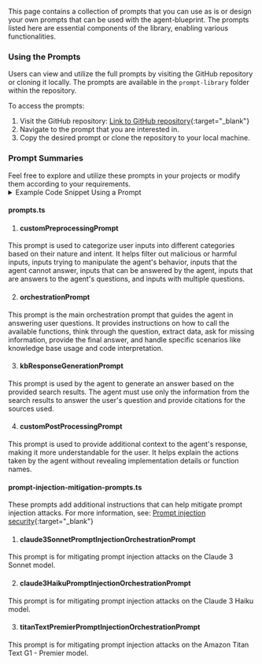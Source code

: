 This page contains a collection of prompts that you can use as is or design your own prompts that can be used with the agent-blueprint. The prompts listed here are essential components of the library, enabling various functionalities.

<h3>Using the Prompts</h3>

Users can view and utilize the full prompts by visiting the GitHub repository or cloning it locally. The prompts are available in the `prompt-library` folder within the repository.

To access the prompts:

1. Visit the GitHub repository: [Link to GitHub repository](https://github.com/aws-samples/amazon-bedrock-samples/tree/main/agents-for-bedrock/agent-blueprint-templates/lib/prompt_library){:target="_blank"}
2. Navigate to the prompt that you are interested in.
3. Copy the desired prompt or clone the repository to your local machine.

<h3>Prompt Summaries</h3>
Feel free to explore and utilize these prompts in your projects or modify them according to your requirements.

<details>
<summary>Example Code Snippet Using a Prompt</summary>

```ts
import * as cdk from 'aws-cdk-lib';
import { Construct } from 'constructs';
import { AgentDefinitionBuilder, PromptType } from '../../agents-for-amazon-bedrock-blueprints/lib/constructs/AgentDefinitionBuilder';
import { BedrockAgentBlueprintsConstruct } from '../../agents-for-amazon-bedrock-blueprints/lib/constructs/BedrockAgentBlueprintsConstruct';
import * as bedrock from 'aws-cdk-lib/aws-bedrock';

import {
    claude3SonnetPromptInjectionOrchestrationPrompt
} from '../../amazon-bedrock-samples/agents-for-bedrock/agent-blueprint-templates/lib/prompt_library/prompt-injection-mitigation-prompts'


export class MyCdkAppStack extends cdk.Stack {
  constructor(scope: Construct, id: string, props?: cdk.StackProps) {
    super(scope, id, props);

    const prompt: bedrock.CfnAgent.PromptConfigurationProperty = {
      promptType: PromptType.ORCHESTRATION,
      promptCreationMode: "OVERRIDDEN",
      inferenceConfiguration: {
        maximumLength: 2048,
        stopSequences: ["\n\nHuman:"],
        temperature: 0,
        topK: 250,
        topP: 1,
      },
      basePromptTemplate: claude3SonnetPromptInjectionOrchestrationPrompt,
    };

    const agentDef = new AgentDefinitionBuilder(this, 'NewAgentDef', {})
        .withAgentName('NewFriendlyAgent')
        .withInstruction('nice new fun agent to do great things in code')
        .withUserInput()
        .withOrchestrationPrompt(prompt)
        .withFoundationModel('anthropic.claude-3-sonnet-20240229-v1:0')
        .build();


    new BedrockAgentBlueprintsConstruct(this, 'AmazonBedrockAgentBlueprintsStack', {
      agentDefinition: agentDef,
    });
  }
}
```

</details>

<h4> prompts.ts </h4>

1. <h4>customPreprocessingPrompt</h4>
This prompt is used to categorize user inputs into different categories based on their nature and intent. It helps filter out malicious or harmful inputs, inputs trying to manipulate the agent's behavior, inputs that the agent cannot answer, inputs that can be answered by the agent, inputs that are answers to the agent's questions, and inputs with multiple questions.

2. <h4>orchestrationPrompt</h4>
This prompt is the main orchestration prompt that guides the agent in answering user questions. It provides instructions on how to call the available functions, think through the question, extract data, ask for missing information, provide the final answer, and handle specific scenarios like knowledge base usage and code interpretation.

3. <h4>kbResponseGenerationPrompt</h4>
This prompt is used by the agent to generate an answer based on the provided search results. The agent must use only the information from the search results to answer the user's question and provide citations for the sources used.

4. <h4>customPostProcessingPrompt</h4>
This prompt is used to provide additional context to the agent's response, making it more understandable for the user. It helps explain the actions taken by the agent without revealing implementation details or function names.

<h4> prompt-injection-mitigation-prompts.ts </h4>

These prompts add additional instructions that can help mitigate prompt injection attacks. For more information, see: [Prompt injection security](https://docs.aws.amazon.com/bedrock/latest/userguide/prompt-injection.html){:target="_blank"}

1. <h4>claude3SonnetPromptInjectionOrchestrationPrompt</h4>
This prompt is for mitigating prompt injection attacks on the Claude 3 Sonnet model.

2. <h4>claude3HaikuPromptInjectionOrchestrationPrompt</h4>
This prompt is for mitigating prompt injection attacks on the Claude 3 Haiku model.

3. <h4>titanTextPremierPromptInjectionOrchestrationPrompt</h4>
This prompt is for mitigating prompt injection attacks on the Amazon Titan Text G1 - Premier model.
